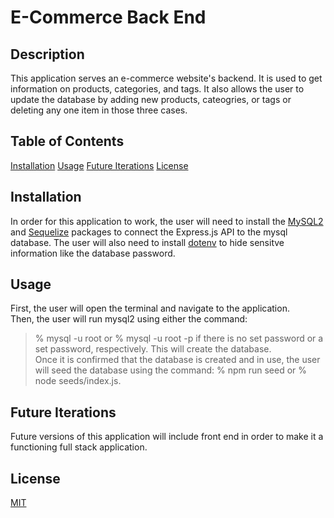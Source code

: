 # E-Commerce Back End 

## Description 
This application serves an e-commerce website's backend. It is used to get information on products, categories, and tags. It also allows the user to update the database by adding new products, cateogries, or tags or deleting any one item in those three cases. 

## Table of Contents

[Installation](#installation)
[Usage](#usage)
[Future Iterations](#future-iterations)
[License](#license)

## Installation 
In order for this application to work, the user will need to install the <a href="https://www.npmjs.com/package/mysql2">MySQL2</a> and <a href="https://www.npmjs.com/package/sequelize">Sequelize</a> packages to connect the Express.js API to the mysql database. The user will also need to install <a href="https://www.npmjs.com/package/dotenv">dotenv</a> to hide sensitve information like the database password.

## Usage
First, the user will open the terminal and navigate to the application. <br>
Then, the user will run mysql2 using either the command: 
 > % mysql -u root
or
> % mysql -u root -p 
if there is no set password or a set password, respectively. This will create the database. <br>
Once it is confirmed that the database is created and in use, the user will seed the database using the command:
 > % npm run seed
 or 
 > % node seeds/index.js. 


## Future Iterations 
Future versions of this application will include front end in order to make it a functioning full stack application. 

## License 
[MIT](https://choosealicense.com/licenses/mit/) 